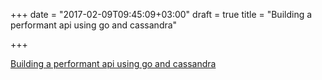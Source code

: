 +++
date = "2017-02-09T09:45:09+03:00"
draft = true
title = "Building a performant api using go and cassandra"

+++

<p><a href="http://blog.getstream.io/building-a-performant-api-using-go-and-cassandra">Building a performant api using go and cassandra</a></p>
